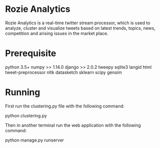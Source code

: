 # Rozie Analytics

Rozie Analytics is a real-time twitter stream processor, which is used to analyze, cluster and visualize tweets based on latest trends, topics, news, competition and arising issues in the market place.

# Prerequisite
python 3.5+
numpy >> 1.14.0
django >> 2.0.2
tweepy
sqlite3
langid
html
tweet-preprocessor
nltk
datasketch
sklearn
scipy
gensim


# Running
First run the clustering.py file with the following command:

python clustering.py

Then in another terminal run the web application with the following command:

python manage.py runserver
